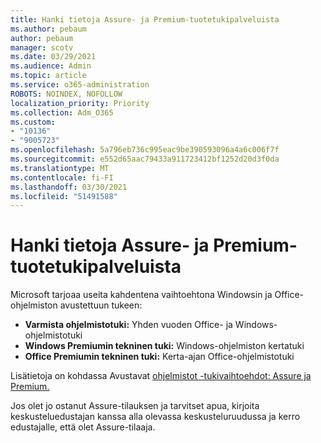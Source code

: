 ```yaml
---
title: Hanki tietoja Assure- ja Premium-tuotetukipalveluista
ms.author: pebaum
author: pebaum
manager: scotv
ms.date: 03/29/2021
ms.audience: Admin
ms.topic: article
ms.service: o365-administration
ROBOTS: NOINDEX, NOFOLLOW
localization_priority: Priority
ms.collection: Adm_O365
ms.custom:
- "10136"
- "9005723"
ms.openlocfilehash: 5a796eb736c995eac9be390593096a4a6c006f7f
ms.sourcegitcommit: e552d65aac79433a911723412bf1252d20d3f0da
ms.translationtype: MT
ms.contentlocale: fi-FI
ms.lasthandoff: 03/30/2021
ms.locfileid: "51491588"
---
```

# <a name="get-info-about-assure-and-premium-assisted-software-support"></a>Hanki tietoja Assure- ja Premium-tuotetukipalveluista

Microsoft tarjoaa useita kahdentena vaihtoehtona Windowsin ja Office-ohjelmiston avustettuun tukeen:

- **Varmista ohjelmistotuki:** Yhden vuoden Office- ja Windows-ohjelmistotuki
- **Windows Premiumin tekninen tuki:** Windows-ohjelmiston kertatuki
- **Office Premiumin tekninen tuki:** Kerta-ajan Office-ohjelmistotuki

Lisätietoja on kohdassa Avustavat [ohjelmistot -tukivaihtoehdot: Assure ja Premium.](https://support.microsoft.com/help/4467230/assisted-software-support-options-assure-premium)

Jos olet jo ostanut Assure-tilauksen ja  tarvitset apua, kirjoita keskusteluedustajan kanssa alla olevassa keskusteluruudussa ja kerro edustajalle, että olet Assure-tilaaja.

